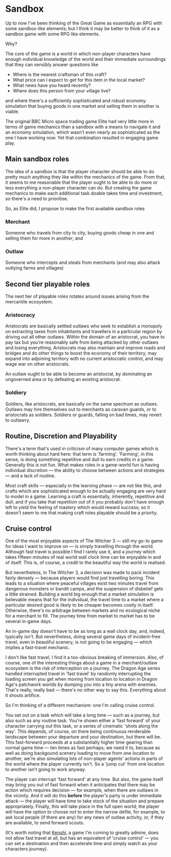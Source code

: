 # Sandbox

Up to now I've been thinking of the Great Game as essentially an RPG with some sandbox-like elements; but I think it may be better to think of it as a sandbox game with some RPG like elements.

Why?

The core of the game is a world in which non-player characters have enough individual knowledge of the world and their immediate surroundings that they can sensibly answer questions like

* Where is the nearest craftsman of this craft?
* What price can I expect to get for this item in the local market?
* What news have you heard recently?
* Where does this person from your village live?

and where there's a sufficiently sophisticated and robust economy simulation that buying goods in one market and selling them in another is viable.

The original BBC Micro space trading game Elite had very little more in terms of game mechanics than a sandbox with a means to navigate it and an economy simulation, which wasn't even nearly as sophisticated as the one I have working now. Yet that combination resulted in engaging game play.

## Main sandbox roles

The idea of a sandbox is that the player character should be able to do pretty much anything they like within the mechanics of the game. From that, it seems to me reasonable that the player ought to be able to do more or less everything a non-player character can do. But creating the game mechanics to make each additional task doable takes time and investment, so there's a need to prioritise.

So, as Elite did, I propose to make the first available sandbox roles

### Merchant

Someone who travels from city to city, buying goods cheap in one and selling them for more in another; and

### Outlaw

Someone who intercepts and steals from merchants (and may also attack outlying farms and villages)

## Second tier playable roles

The next tier of playable roles rotates around issues arising from the mercantile ecosystem.

### Aristocracy

Aristocrats are basically settled outlaws who seek to establish a monopoly on extracting taxes from inhabitants and travellers in a particular region by driving out all other outlaws. Within the domain of an aristocrat, you have to pay tax but you're reasonably safe from being attacked by other outlaws and losing everything. Aristocrats may also maintain and improve roads and bridges and do other things to boost the economy of their territory, may expand into adjoining territory with no current aristocratic control, and may wage war on other aristocrats.

An outlaw ought to be able to become an aristocrat, by dominating an ungoverned area or by defeating an existing aristocrat.

### Soldiery

Soldiers, like aristocrats, are basically on the same spectrum as outlaws. Outlaws may hire themselves out to merchants as caravan guards, or to aristocrats as soldiers. Soldiers or guards, falling on bad times, may revert to outlawry.

## Routine, Discretion and Playability

There's a term that's used in criticism of many computer games which is worth thinking about hard here: that term is 'farming'. 'Farming', in this sense, is doing something repetitive and dull to earn credits in a game. Generally this is not fun. What makes roles in a game-world fun is having individual discretion &mdash; the ability to choose between actions and strategies &mdash; and a lack of routine.

Most craft skills &mdash; especially in the learning phase &mdash; are not like this, and crafts which are sophisticated enough to be actually engaging are very hard to model in a game. Learning a craft is essentially, inherently, repetitive and dull, and if you take that repetition out of it you probably don't have enough left to yield the feeling of mastery which would reward success; so it doesn't seem to me that making craft roles playable should be a priority.

## Cruise control

One of the most enjoyable aspects of The Witcher 3 &mdash; still my go-to game for ideas I want to improve on &mdash; is simply travelling through the world. Although fast travel is possible I find I rarely use it, and a journey which takes fifteen minutes of real world wall clock time can be enjoyable in and of itself. This is, of course, a credit to the beautiful way the world is realised.

But nevertheless, in The Witcher 3, a decision was made to pack incident fairly densely &mdash; because players would find just travelling boring. This leads to a situation where peaceful villages exist two minutes travel from dangerous monsters or bandit camps, and the suspension of disbelief gets a little strained. Building a world big enough that a market simulation is believable means that for the individual, the travel time to a market where a particular desired good is likely to be cheaper becomes costly in itself. Otherwise, there's no arbitrage between markets and no ecological niche for a merchant to fill. The journey time from market to market has to be several in-game days.

An in-game day doesn't have to be as long as a wall clock day, and, indeed, typically isn't. But nevertheless, doing several game days of incident-free travel, even in beautiful scenery, is not going to be engaging &mdash; which implies a fast-travel mechanic.

I don't like fast travel, I find it a too-obvious breaking of immersion. Also, of course, one of the interesting things about a game in a merchant/outlaw ecosystem is the risk of interception on a journey. The Dragon Age series handled interrupted travel in 'fast travel' by randomly interrupting the loading screen you get when moving from location to location in Dragon Age's patchwork worlds by dumping you into a tiny arena with enemies. That's really, really bad &mdash; there's no other way to say this. Everything about it shouts artifice.

So I'm thinking of a different mechanism: one I'm calling cruise control.

You set out on a task which will take a long time &mdash; such as a journey, but also such as any routine task. You're shown either a 'fast forward' of your character carrying out this task, or a series of cinematic 'shots along the way'. This depends, of course, on there being continuous renderable landscape between your departure and your destination, but there will be. This fast-forward proceeds at a substantially higher time gearing than normal game time &mdash; ten times as fast perhaps; we need it to, because as well as doing backgound scenery loading to move from one location to another, we're also simulating lots of non-player agents' actions in parts of the world where the player currently isn't. So a 'jump cut' from one location to another isn't going to work anyway.

The player can interrupt 'fast forward' at any time. But also, the game itself may bring you out of fast forward when it anticipates that there may be action which requires decision &mdash; for example, when there are outlaws in the vicinity. And it will do this **before** the player's party is under immediate attack &mdash; the player will have time to take stock of the situation and prepare appropriately. Finally, this will take place in the full open world; the player will have the option to choose *not* to enter the narrow defile, for example, to ask local people (if there are any) for any news of outlaw activity, or, if they are available, to send forward scouts.

(It's worth noting that [Kenshi](https://lofigames.com/), a game I'm coming to greatly admire, does not allow fast travel at all, but has an equivalent of 'cruise control' &mdash; you can set a destination and then accelerate time and simply watch as your characters journey).